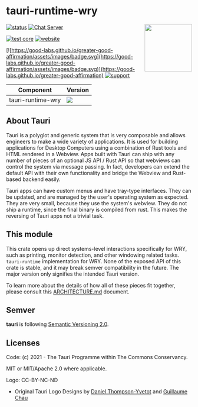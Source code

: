 # tauri-runtime-wry

 <img align="right" src="https://github.com/tauri-apps/tauri/raw/dev/app-icon.png" height="128" width="128">

[![status](https://img.shields.io/badge/Status-Beta-green.svg)](https://github.com/tauri-apps/tauri)
[![Chat Server](https://img.shields.io/badge/chat-on%20discord-7289da.svg)](https://discord.gg/SpmNs4S)

[![test core](https://img.shields.io/github/actions/workflow/status/tauri-apps/tauri/test-core.yml?label=test%20core&logo=github)](https://github.com/tauri-apps/tauri/actions/workflows/test-core.yml)
[![website](https://img.shields.io/badge/website-tauri.app-purple.svg)](https://tauri.app)

[![https://good-labs.github.io/greater-good-affirmation/assets/images/badge.svg](https://good-labs.github.io/greater-good-affirmation/assets/images/badge.svg)](https://good-labs.github.io/greater-good-affirmation)
[![support](https://img.shields.io/badge/sponsor-Opencollective-blue.svg)](https://opencollective.com/tauri)

| Component         | Version                                                                                                                |
|-------------------|------------------------------------------------------------------------------------------------------------------------|
| tauri-runtime-wry | [![](https://img.shields.io/crates/v/tauri-runtime-wry?style=flat-square)](https://crates.io/crates/tauri-runtime-wry) |

## About Tauri

Tauri is a polyglot and generic system that is very composable and allows engineers to make a wide variety of
applications. It is used for building applications for Desktop Computers using a combination of Rust tools and HTML
rendered in a Webview. Apps built with Tauri can ship with any number of pieces of an optional JS API / Rust API so that
webviews can control the system via message passing. In fact, developers can extend the default API with their own
functionality and bridge the Webview and Rust-based backend easily.

Tauri apps can have custom menus and have tray-type interfaces. They can be updated, and are managed by the user's
operating system as expected. They are very small, because they use the system's webview. They do not ship a runtime,
since the final binary is compiled from rust. This makes the reversing of Tauri apps not a trivial task.

## This module

This crate opens up direct systems-level interactions specifically for WRY, such as printing, monitor detection, and
other windowing related tasks. `tauri-runtime` implementation for WRY.
None of the exposed API of this crate is stable, and it may break semver
compatibility in the future. The major version only signifies the intended Tauri version.

To learn more about the details of how all of these pieces fit together, please consult
this [ARCHITECTURE.md](https://github.com/tauri-apps/tauri/blob/dev/ARCHITECTURE.md) document.

## Semver

**tauri** is following [Semantic Versioning 2.0](https://semver.org/).

## Licenses

Code: (c) 2021 - The Tauri Programme within The Commons Conservancy.

MIT or MIT/Apache 2.0 where applicable.

Logo: CC-BY-NC-ND

- Original Tauri Logo Designs by [Daniel Thompson-Yvetot](https://github.com/nothingismagick)
  and [Guillaume Chau](https://github.com/akryum)
